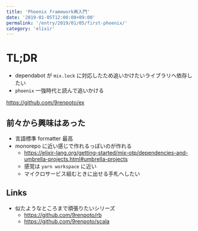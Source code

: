 ```yaml
---
title: 'Phoenix framework再入門'
date: '2019-01-05T12:00:00+09:00'
permalink: '/entry/2019/01/05/first-phoenix/'
category: 'elixir'
---
```


# TL;DR

- dependabot が `mix.lock` に対応したため追いかけたいライブラリへ依存したい
- `phoenix` 一強時代と読んで追いかける

<https://github.com/9renpoto/ex>

## 前々から興味はあった

- 言語標準 formatter 最高
- monorepo に近い感じで作れるっぽいのが作れる
  - <https://elixir-lang.org/getting-started/mix-otp/dependencies-and-umbrella-projects.html#umbrella-projects>
  - 感覚は `yarn workspace` に近い
  - マイクロサービス組むときに出せる手札へしたい

## Links

- 似たようなところまで頑張りたいシリーズ
  - <https://github.com/9renpoto/rb>
  - <https://github.com/9renpoto/scala>
